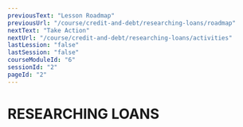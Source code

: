 ```yaml
---
previousText: "Lesson Roadmap"
previousUrl: "/course/credit-and-debt/researching-loans/roadmap"
nextText: "Take Action"
nextUrl: "/course/credit-and-debt/researching-loans/activities"
lastLession: "false"
lastSession: "false"
courseModuleId: "6"
sessionId: "2"
pageId: "2"
---
```



# RESEARCHING LOANS

<sparkle-video-player src="./animation/m3l3.mp4" />